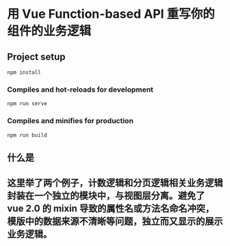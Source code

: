 # 用 Vue Function-based API 重写你的组件的业务逻辑

## Project setup
```
npm install
```

### Compiles and hot-reloads for development
```
npm run serve
```

### Compiles and minifies for production
```
npm run build
```
## 什么是
## 这里举了两个例子，计数逻辑和分页逻辑相关业务逻辑封装在一个独立的模块中，与视图层分离。避免了 vue 2.0 的 mixin 导致的属性名或方法名命名冲突，模版中的数据来源不清晰等问题，独立而又显示的展示业务逻辑。

